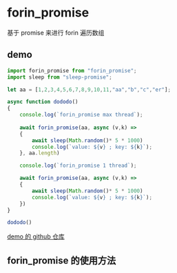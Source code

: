 # forin_promise

基于 promise 来进行 forin 遍历数组



## demo

```typescript
import forin_promise from "forin_promise";
import sleep from "sleep-promise";

let aa = [1,2,3,4,5,6,7,8,9,10,11,"aa","b","c","er"];

async function dododo()
{
    console.log(`forin_promise max thread`);
    
    await forin_promise(aa, async (v,k) =>
    {
        await sleep(Math.random()* 5 * 1000)
        console.log(`value: ${v} ; key: ${k}`);
    }, aa.length)

    console.log(`forin_promise 1 thread`);

    await forin_promise(aa, async (v,k) =>
    {
        await sleep(Math.random()* 5 * 1000)
        console.log(`value: ${v} ; key: ${k}`);
    })
}

dododo()
```

[demo 的 github 仓库](https://github.com/cxwithyxy/forin_promise_demo)



## forin_promise 的使用方法

